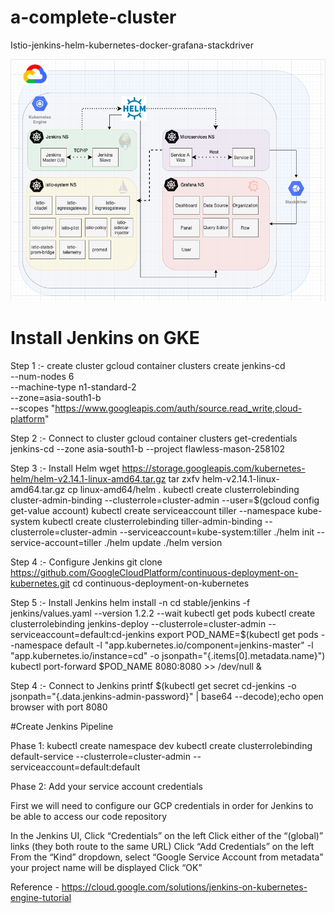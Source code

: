 # a-complete-cluster
Istio-jenkins-helm-kubernetes-docker-grafana-stackdriver

![alt text](https://github.com/Hitman007IN/a-complete-cluster/blob/master/architectural_diagram.png)

# Install Jenkins on GKE

Step 1 :- create cluster
gcloud container clusters create jenkins-cd \
--num-nodes 6 \
--machine-type n1-standard-2 \
--zone=asia-south1-b \
--scopes "https://www.googleapis.com/auth/source.read_write,cloud-platform"

Step 2 :- Connect to cluster
gcloud container clusters get-credentials jenkins-cd --zone asia-south1-b --project flawless-mason-258102

Step 3 :- Install Helm
wget https://storage.googleapis.com/kubernetes-helm/helm-v2.14.1-linux-amd64.tar.gz
tar zxfv helm-v2.14.1-linux-amd64.tar.gz
cp linux-amd64/helm .
kubectl create clusterrolebinding cluster-admin-binding --clusterrole=cluster-admin --user=$(gcloud config get-value account)
kubectl create serviceaccount tiller --namespace kube-system
kubectl create clusterrolebinding tiller-admin-binding --clusterrole=cluster-admin --serviceaccount=kube-system:tiller
./helm init --service-account=tiller
./helm update
./helm version

Step 4 :- Configure Jenkins
git clone https://github.com/GoogleCloudPlatform/continuous-deployment-on-kubernetes.git
cd continuous-deployment-on-kubernetes

Step 5 :- Install Jenkins
helm install -n cd stable/jenkins -f jenkins/values.yaml --version 1.2.2 --wait
kubectl get pods
kubectl create clusterrolebinding jenkins-deploy --clusterrole=cluster-admin --serviceaccount=default:cd-jenkins
export POD_NAME=$(kubectl get pods --namespace default -l "app.kubernetes.io/component=jenkins-master" -l "app.kubernetes.io/instance=cd" -o jsonpath="{.items[0].metadata.name}")
kubectl port-forward $POD_NAME 8080:8080 >> /dev/null &

Step 4 :- Connect to Jenkins
printf $(kubectl get secret cd-jenkins -o jsonpath="{.data.jenkins-admin-password}" | base64 --decode);echo
open browser with port 8080 

#Create Jenkins Pipeline

Phase 1:
kubectl create namespace dev
kubectl create clusterrolebinding default-service --clusterrole=cluster-admin --serviceaccount=default:default

Phase 2: Add your service account credentials

First we will need to configure our GCP credentials in order for Jenkins to be able to access our code repository

In the Jenkins UI, Click “Credentials” on the left
Click either of the “(global)” links (they both route to the same URL)
Click “Add Credentials” on the left
From the “Kind” dropdown, select “Google Service Account from metadata”
your project name will be displayed
Click “OK”



Reference - https://cloud.google.com/solutions/jenkins-on-kubernetes-engine-tutorial
